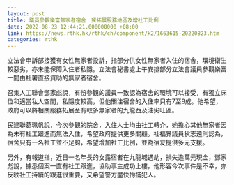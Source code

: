 ```yaml
---
layout: post
title: 議員參觀樂富無家者宿舍　冀拓展服務地區及增社工比例
date: 2022-08-23 12:44:21.000000000 +08:00
link: https://news.rthk.hk/rthk/ch/component/k2/1663615-20220823.htm
categories: rthk
---
```


立法會申訴部接獲有女性無家者投訴，指部分供女性無家者入住的宿舍，環境衛生較惡劣，亦未能保障入住者私隱。立法會秘書處上午安排部分立法會議員參觀樂富一間由社署直接資助的無家者宿舍。

召集人工聯會鄧家彪說，有份參觀的議員一致認為宿舍的環境可以接受，有獨立床位和適當私人空間，私隱度較高，但他關注宿舍的入住率只有7至8成。他希望，政府可以將相關服務拓展至有較多無家者的九龍西及油尖旺區。

民建聯葛珮帆說，今次參觀的院舍，入住人士均由社工轉介，她擔心其他無家者因為未有社工跟進而無法入住，希望政府提供更多關顧。社福界議員狄志遠則認為，宿舍只有一名社工並不足夠，希望增加社工比例，並為宿友提供多元支援。

另外，有報道指，近日一名年長的女露宿者在九龍城遇劫，損失逾萬元現金，鄧家彪說，據悉個案一直有社工跟進，協助事主成功上樓，他形容今次事件是不幸，亦反映社工持續的跟進很重要，又希望警方盡快拘捕犯人。
